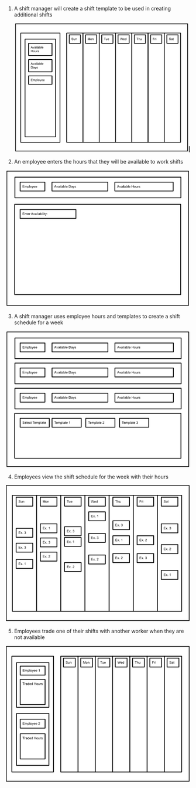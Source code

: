 1. A shift manager will create a shift template to be used in creating additional shifts
  
   ![](https://github.com/elivatsaas/S4/blob/Elliot_Branch/Deliverables/Media/2.6.2.1.png)

2. An employee enters the hours that they will be available to work shifts 

![](https://github.com/elivatsaas/S4/blob/Elliot_Branch/Deliverables/Media/2.6.2.2.png)

3. A shift manager uses employee hours and templates to create a shift schedule for a week 

![](https://github.com/elivatsaas/S4/blob/Elliot_Branch/Deliverables/Media/2.6.2.3.png)

4. Employees view the shift schedule for the week with their hours 

![](https://github.com/elivatsaas/S4/blob/Elliot_Branch/Deliverables/Media/2.6.2.4.png)

5. Employees trade one of their shifts with another worker when they are not available

![](https://github.com/elivatsaas/S4/blob/Elliot_Branch/Deliverables/Media/2.6.2.5.png)

